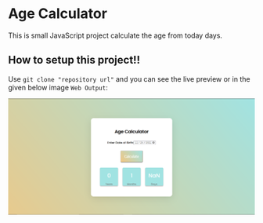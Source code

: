 # Age Calculator

This is small JavaScript project calculate the age from today days.

## How to setup this project!!

Use `git clone "repository url"` and you can see the live preview or in the given below image `Web Output`:

![WebOutput](https://github.com/thisiskushal31/100-Javascript-Projects/blob/main/002-Age_Calculator/assets/Web_Output.png?raw=true)